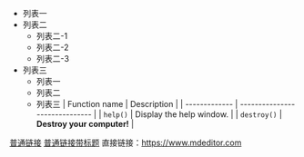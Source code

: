 + 列表一
+ 列表二
    + 列表二-1
    + 列表二-2
    + 列表二-3
+ 列表三
    * 列表一
    * 列表二
    * 列表三
| Function name | Description                    |
| ------------- | ------------------------------ |
| `help()`      | Display the help window.       |
| `destroy()`   | **Destroy your computer!**     |

[普通链接](https://www.mdeditor.com/)
[普通链接带标题](https://www.mdeditor.com/ "fffff")
直接链接：<https://www.mdeditor.com>
